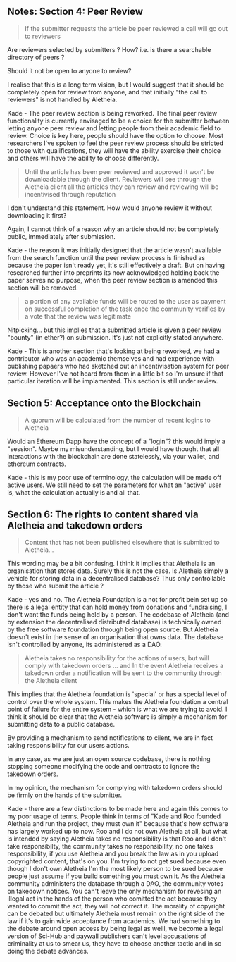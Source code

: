 ## Notes: Section 4: Peer Review

> If the submitter requests the article be peer reviewed a call will go out to reviewers

Are reviewers selected by submitters ? How? i.e. is there a searchable directory of peers ?

Should it not be open to anyone to review? 

I realise that this is a long term vision, but I would suggest that it should be completely open for review from anyone, and that initially "the call to reviewers" is not handled by Aletheia.

Kade - The peer review section is being reworked. The final peer review functionality is currently envisaged to be a choice for the submitter between letting anyone peer review and letting people from their academic field to review. Choice is key here, people should have the option to choose. Most researchers I've spoken to feel the peer review process should be stricted to those with qualifications, they will have the ability exercise their choice and others will have the ability to choose differently. 

> Until the article has been peer reviewed and approved it won’t be downloadable through the client. Reviewers will see through the Aletheia client all the articles they can review and reviewing will be incentivised through reputation 

I don't understand this statement. How would anyone review it without downloading it first?

Again, I cannot think of a reason why an article should not be completely public, immediately after submission. 

Kade - the reason it was initially designed that the article wasn't available from the search function until the peer review process is finished as because the paper isn't ready yet, it's still effectively a draft. But on having researched further into preprints its now acknowledged holding back the paper serves no purpose, when the peer review section is amended this section will be removed.

> a portion of any available funds will be routed to the user as payment on successful completion of the task once the community verifies by a vote that the review was legitimate

Nitpicking... but this implies that a submitted article is given a peer review "bounty" (in ether?) on submission. It's just not explicitly stated anywhere.

Kade - This is another section that's looking at being reworked, we had a contributor who was an academic themselves and had experience with publishing papaers who had sketched out an incentivisation system for peer review. However I've not heard from them in a little bit so I'm unsure if that particular iteration will be implamented. This section is still under review.

## Section 5: Acceptance onto the Blockchain

> A quorum will be calculated from the number of recent logins to Aletheia

Would an Ethereum Dapp have the concept of a "login"? this would imply a "session". Maybe my misunderstanding, but I would have thought that all interactions with the blockchain are done statelessly, via your wallet, and ethereum contracts.

Kade - this is my poor use of terminology, the calculation will be made off active users. We still need to set the parameters for what an "active" user is, what the calculation actually is and all that.

## Section 6: The rights to content shared via Aletheia and takedown orders

> Content that has not been published elsewhere that is submitted to Aletheia...

This wording may be a bit confusing. I think it implies that Aletheia is an organisation that stores data. Surely this is not the case. Is Aletheia simply a vehicle for storing data in a decentralised database? Thus only controllable by those who submit the article ?

Kade - yes and no. The Aletheia Foundation is a not for profit bein set up so there is a legal entity that can hold money from donations and fundraising, I don't want the funds being held by a person. The codebase of Aletheia (and by extension the decentralised distributed database) is technically owned by the free software foundation through being open source. But Aletheia doesn't exist in the sense of an organisation that owns data. The database isn't controlled by anyone, its administered as a DAO.

> Aletheia takes no responsibility for the actions of users, but will comply with takedown orders ...
and
> In the event Aletheia receives a takedown order a notification will be sent to the community through the Aletheia client

This implies that the Aletheia foundation is 'special' or has a special level of control over the whole system. This makes the Aletheia foundation a central point of failure for the entire system - which is what we are trying to avoid. I think it should be clear that the Aletheia software is simply a mechanism for submitting data to a public database.

By providing a mechanism to send notifications to client, we are in fact taking responsibility for our users actions.

In any case, as we are just an open source codebase, there is nothing stopping someone modifying the code and contracts to ignore the takedown orders.

In my opinion, the mechanism for complying with takedown orders should be firmly on the hands of the submitter.

Kade - there are a few distinctions to be made here and again this comes to my poor usage of terms. People think in terms of "Kade and Roo founded Aletheia and run the project, they must own it" because that's how software has largely worked up to now. Roo and I do not own Aletheia at all, but what is intended by saying Aletheia takes no responsibility is that Roo and I don't take responsibilty, the community takes no responsibility, no one takes responsibility, if you use Aletheia and you break the law as in you upload copyrighted content, that's on you. I'm trying to not get sued because even though I don't own Aletheia I'm the most likely person to be sued because people just assume if you build something you must own it. As the Aletheia community administers the database through a DAO, the community votes on takedown notices. You can't leave the only mechanism for revesing an illegal act in the hands of the person who comitted the act because they wanted to commit the act, they will not correct it. The morality of copyright can be debated but ultimately Aletheia must remain on the right side of the law if it's to gain wide acceptance from academics. We had something to the debate around open access by being legal as welll, we become a legal version of Sci-Hub and paywall publishers can't level accusations of criminality at us to smear us, they have to choose another tactic and in so doing the debate advances.


